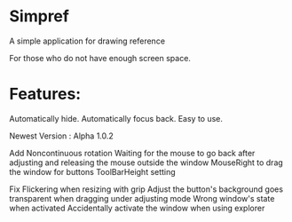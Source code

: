 # Simpref
A simple application for drawing reference 

For those who do not have enough screen space.

# Features:
   Automatically hide.
   Automatically focus back.
   Easy to use.
	
Newest Version : Alpha 1.0.2

Add
   Noncontinuous rotation
   Waiting for the mouse to go back after adjusting and releasing the mouse outside the window
   MouseRight to drag the window for buttons
   ToolBarHeight setting
	
Fix
   Flickering when resizing with grip
   Adjust the button's background goes transparent when dragging under adjusting mode
   Wrong window's state when activated
   Accidentally  activate the window when using explorer
